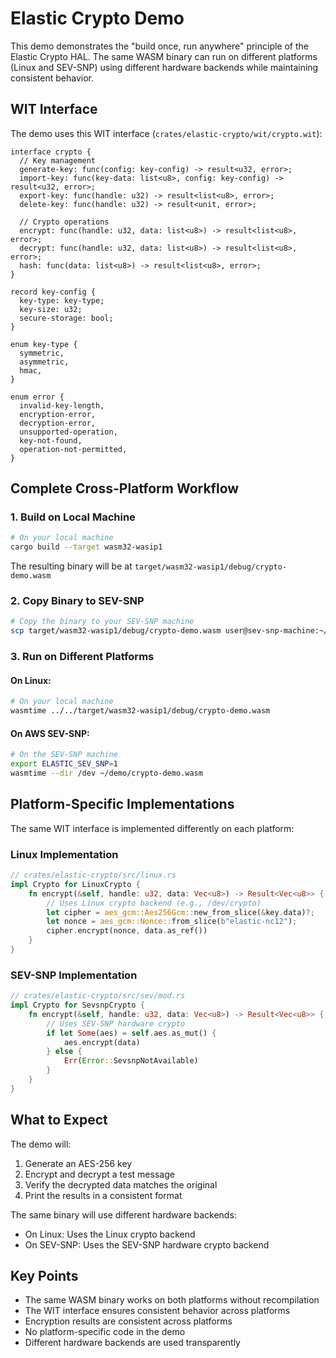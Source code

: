 # Elastic Crypto Demo

This demo demonstrates the "build once, run anywhere" principle of the Elastic Crypto HAL. The same WASM binary can run on different platforms (Linux and SEV-SNP) using different hardware backends while maintaining consistent behavior.

## WIT Interface

The demo uses this WIT interface (`crates/elastic-crypto/wit/crypto.wit`):

```wit
interface crypto {
  // Key management
  generate-key: func(config: key-config) -> result<u32, error>;
  import-key: func(key-data: list<u8>, config: key-config) -> result<u32, error>;
  export-key: func(handle: u32) -> result<list<u8>, error>;
  delete-key: func(handle: u32) -> result<unit, error>;

  // Crypto operations
  encrypt: func(handle: u32, data: list<u8>) -> result<list<u8>, error>;
  decrypt: func(handle: u32, data: list<u8>) -> result<list<u8>, error>;
  hash: func(data: list<u8>) -> result<list<u8>, error>;
}

record key-config {
  key-type: key-type;
  key-size: u32;
  secure-storage: bool;
}

enum key-type {
  symmetric,
  asymmetric,
  hmac,
}

enum error {
  invalid-key-length,
  encryption-error,
  decryption-error,
  unsupported-operation,
  key-not-found,
  operation-not-permitted,
}
```

## Complete Cross-Platform Workflow

### 1. Build on Local Machine
```bash
# On your local machine
cargo build --target wasm32-wasip1
```

The resulting binary will be at `target/wasm32-wasip1/debug/crypto-demo.wasm`

### 2. Copy Binary to SEV-SNP
```bash
# Copy the binary to your SEV-SNP machine
scp target/wasm32-wasip1/debug/crypto-demo.wasm user@sev-snp-machine:~/demo/
```

### 3. Run on Different Platforms

#### On Linux:
```bash
# On your local machine
wasmtime ../../target/wasm32-wasip1/debug/crypto-demo.wasm
```

#### On AWS SEV-SNP:
```bash
# On the SEV-SNP machine
export ELASTIC_SEV_SNP=1
wasmtime --dir /dev ~/demo/crypto-demo.wasm
```

## Platform-Specific Implementations

The same WIT interface is implemented differently on each platform:

### Linux Implementation
```rust
// crates/elastic-crypto/src/linux.rs
impl Crypto for LinuxCrypto {
    fn encrypt(&self, handle: u32, data: Vec<u8>) -> Result<Vec<u8>> {
        // Uses Linux crypto backend (e.g., /dev/crypto)
        let cipher = aes_gcm::Aes256Gcm::new_from_slice(&key.data)?;
        let nonce = aes_gcm::Nonce::from_slice(b"elastic-nc12");
        cipher.encrypt(nonce, data.as_ref())
    }
}
```

### SEV-SNP Implementation
```rust
// crates/elastic-crypto/src/sev/mod.rs
impl Crypto for SevsnpCrypto {
    fn encrypt(&self, handle: u32, data: Vec<u8>) -> Result<Vec<u8>> {
        // Uses SEV-SNP hardware crypto
        if let Some(aes) = self.aes.as_mut() {
            aes.encrypt(data)
        } else {
            Err(Error::SevsnpNotAvailable)
        }
    }
}
```

## What to Expect

The demo will:
1. Generate an AES-256 key
2. Encrypt and decrypt a test message
3. Verify the decrypted data matches the original
4. Print the results in a consistent format

The same binary will use different hardware backends:
- On Linux: Uses the Linux crypto backend
- On SEV-SNP: Uses the SEV-SNP hardware crypto backend

## Key Points

- The same WASM binary works on both platforms without recompilation
- The WIT interface ensures consistent behavior across platforms
- Encryption results are consistent across platforms
- No platform-specific code in the demo
- Different hardware backends are used transparently 